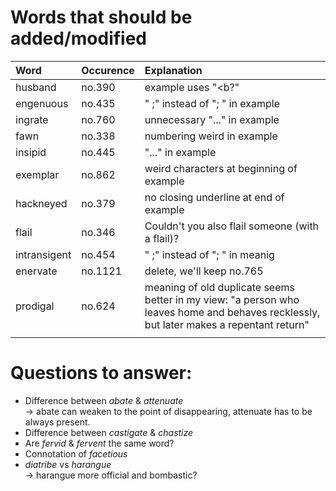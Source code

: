 # Words that should be added/modified

| Word                     | Occurence                     | Explanation                                                                                                                             |
| :----------------------- | :---------------------------- | :----------------------                                                                                                                 |
| husband                  | no.390                        | example uses "<b?"                                                                                                                      |
| engenuous                | no.435                        | " ;" instead of "; " in example                                                                                                         |
| ingrate                  | no.760                        | unnecessary "..." in example                                                                                                            |
| fawn                     | no.338                        | numbering weird in example                                                                                                              |
| insipid                  | no.445                        | "..." in example                                                                                                                        |
| exemplar                 | no.862                        | weird characters at beginning of example                                                                                                |
| hackneyed                | no.379                        | no closing underline at end of example                                                                                                  |
| flail                    | no.346                        | Couldn't you also flail someone (with a flail)?                                                                                         |
| intransigent             | no.454                        | " ;" instead of "; " in meanig                                                                                                          |
| enervate                 | no.1121                       | delete, we'll keep no.765                                                                                                               |
| prodigal                 | no.624                        | meaning of old duplicate seems better in my view: "a person who leaves home and behaves recklessly, but later makes a repentant return" |
|                          |                               |                                                                                                                                         |

# Questions to answer:

- Difference between _abate_ & _attenuate_<br />
  → abate can weaken to the point of disappearing, attenuate has to be always present.
- Difference between _castigate_ & _chastize_
- Are _fervid_ & _fervent_ the same word?
- Connotation of _facetious_
- _diatribe_ vs _harangue_<br />
  → harangue more official and bombastic?
